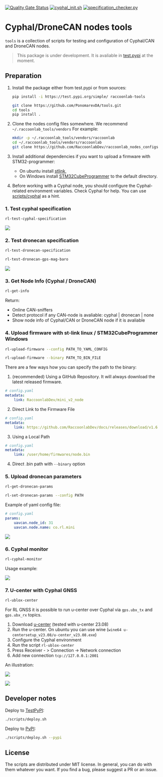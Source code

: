 [![Quality Gate Status](https://sonarcloud.io/api/project_badges/measure?project=PonomarevDA_tools&metric=alert_status)](https://sonarcloud.io/summary/new_code?id=PonomarevDA_tools) [![cyphal_init.sh](https://github.com/PonomarevDA/tools/actions/workflows/cyphal_init.yml/badge.svg)](https://github.com/PonomarevDA/tools/actions/workflows/cyphal_init.yml) [![specification_checker.py](https://github.com/PonomarevDA/tools/actions/workflows/specification_checker.yml/badge.svg)](https://github.com/PonomarevDA/tools/actions/workflows/specification_checker.yml)

# Cyphal/DroneCAN nodes tools  

`tools` is a collection of scripts for testing and configuration of Cyphal/CAN and DroneCAN nodes.

> This package is under development. It is avaliable in [test.pypi](https://test.pypi.org/project/raccoonlab-tools/) at the moment.

## Preparation

1. Install the package either from test.pypi or from sources:
    ```bash
    pip install -i https://test.pypi.org/simple/ raccoonlab-tools
    ```
    ```bash
    git clone https://github.com/PonomarevDA/tools.git
    cd tools
    pip install .
    ```
2. Clone the nodes config files somewhere. We recommend `~/.raccoonlab_tools/vendors` For example:
    ```bash
    mkdir -p ~/.raccoonlab_tools/vendors/raccoonlab
    cd ~/.raccoonlab_tools/vendors/raccoonlab
    git clone https://github.com/RaccoonlabDev/raccoonlab_nodes_configs.git .
    ```
3. Install additional dependencies if you want to upload a firmware with STM32-programmer:
    - On ubuntu install [stlink](https://github.com/stlink-org/stlink),
    - On Windows install [STM32CubeProgrammer](https://www.st.com/en/development-tools/stm32cubeprog.html) to the default directory.

4. Before working with a Cyphal node, you should configure the Cyphal-related environment variables.
Check Cyphal for help. You can use [scripts/cyphal](scripts/cyphal) as a hint.

### 1. Test cyphal specification

```bash
rl-test-cyphal-specification
```

![](https://github.com/PonomarevDA/tools/blob/docs/assets/cyphal/specification_checker.gif?raw=true)

### 2. Test dronecan specification

```bash
rl-test-dronecan-specification
```

```bash
rl-test-dronecan-gps-mag-baro
```

![](https://github.com/PonomarevDA/tools/blob/docs/assets/rl-test-dronecan-specification.gif?raw=true)


### 3. Get Node Info (Cyphal / DroneCAN)

```bash
rl-get-info
```

Return:
- Online CAN-sniffers
- Detect protocol if any CAN-node is avaliable: cyphal | dronecan | none
- Show node info of Cyphal/CAN or DroneCAN node if it is avaliable

### 4. Upload firmware with st-link linux / STM32CubeProgrammer Windows

```bash
rl-upload-firmware --config PATH_TO_YAML_CONFIG
```

```bash
rl-upload-firmware --binary PATH_TO_BIN_FILE
```

There are a few ways how you can specify the path to the binary:

1. (recommended) Using a GitHub Repository. It will always download the latest released firmware.

```yaml
# config.yaml
metadata:
    link: RaccoonlabDev/mini_v2_node
```

2. Direct Link to the Firmware File

```yaml
# config.yaml
metadata:
    link: https://github.com/RaccoonlabDev/docs/releases/download/v1.6.5/gnss_v2_cyphal_v1.6.5_c78d47c3.bin
```

3. Using a Local Path

```yaml
# config.yaml
metadata:
    link: /user/home/firmwares/node.bin
```

4. Direct .bin path with `--binary` option

### 5. Upload dronecan parameters

```bash
rl-get-dronecan-params
```

```bash
rl-set-dronecan-params --config PATH
```

Example of yaml config file:

```yaml
# config.yaml
params:
    uavcan.node_id: 31
    uavcan.node.name: co.rl.mini
```

![](https://github.com/PonomarevDA/tools/blob/docs/assets/rl-dronecan-config.gif?raw=true)


### 6. Cyphal monitor

```bash
rl-cyphal-monitor
```

Usage example:

![](https://github.com/PonomarevDA/tools/wiki/assets/monitor_gnss.gif)

### 7. U-center with Cyphal GNSS

```bash
rl-ublox-center
```

For RL GNSS it is possible to run u-center over Cyphal via `gps.ubx_tx` and `gps.ubx_rx` topics.

1. Download [u-center](https://www.u-blox.com/en/product/u-center) (tested with u-center 23.08)
2. Run the u-center. On ubuntu you can use wine (`wine64 u-centersetup_v23.08/u-center_v23.08.exe`)
3. Configure the Cyphal environment
4. Run the script `rl-ublox-center`
5. Press Receiver - > Connection -> Network connection
6. Add new connection `tcp://127.0.0.1:2001`

An illustration:

![](https://github.com/PonomarevDA/tools/blob/docs/assets/gnss/ucenter/network_connection.png?raw=true)

![](https://github.com/PonomarevDA/tools/blob/docs/assets/gnss/ucenter/address.png?raw=true)

<!--

### 6. Upload cyphal parameters

### UC7-8. Check cyphal/dronecan node type by name

rl-give-node-type

### UC9. Check RL firmware version

rl-check-updates

### UC10. Check other (custom) vendors firmware version

...

### UC11-12. Create socketcan linux (real/virtual)

rl-socketcan

### UC13-14. Create slcan linux/windows -->

## Developer notes

Deploy to [TestPyPI](https://test.pypi.org/project/raccoonlab-tools/):

```bash
./scripts/deploy.sh
```

Deploy to [PyPI](https://pypi.org/project/raccoonlab-tools/):

```bash
./scripts/deploy.sh --pypi
```

## License

The scripts are distributed under MIT license. In general, you can do with them whatever you want. If you find a bug, please suggest a PR or an issue.
